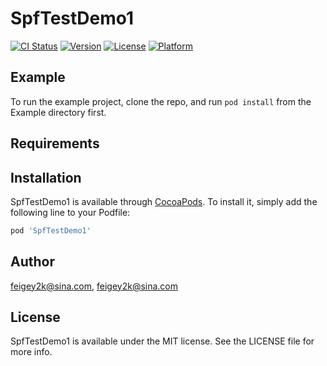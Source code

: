 # SpfTestDemo1

[![CI Status](https://img.shields.io/travis/feigey2k@sina.com/SpfTestDemo1.svg?style=flat)](https://travis-ci.org/feigey2k@sina.com/SpfTestDemo1)
[![Version](https://img.shields.io/cocoapods/v/SpfTestDemo1.svg?style=flat)](https://cocoapods.org/pods/SpfTestDemo1)
[![License](https://img.shields.io/cocoapods/l/SpfTestDemo1.svg?style=flat)](https://cocoapods.org/pods/SpfTestDemo1)
[![Platform](https://img.shields.io/cocoapods/p/SpfTestDemo1.svg?style=flat)](https://cocoapods.org/pods/SpfTestDemo1)

## Example

To run the example project, clone the repo, and run `pod install` from the Example directory first.

## Requirements

## Installation

SpfTestDemo1 is available through [CocoaPods](https://cocoapods.org). To install
it, simply add the following line to your Podfile:

```ruby
pod 'SpfTestDemo1'
```

## Author

feigey2k@sina.com, feigey2k@sina.com

## License

SpfTestDemo1 is available under the MIT license. See the LICENSE file for more info.
